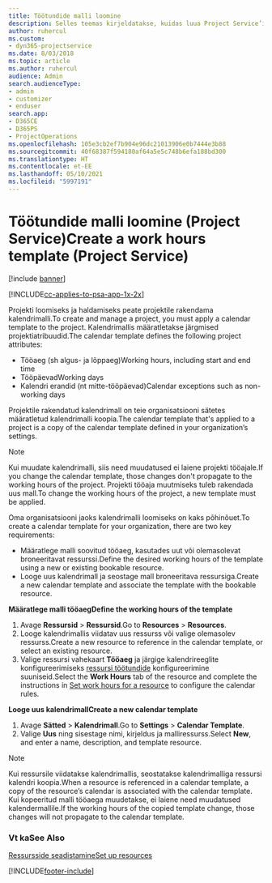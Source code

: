 ```yaml
---
title: Töötundide malli loomine
description: Selles teemas kirjeldatakse, kuidas luua Project Service’is tööaja malli.
author: ruhercul
ms.custom:
- dyn365-projectservice
ms.date: 8/03/2018
ms.topic: article
ms.author: ruhercul
audience: Admin
search.audienceType:
- admin
- customizer
- enduser
search.app:
- D365CE
- D365PS
- ProjectOperations
ms.openlocfilehash: 105e3cb2ef7b904e96dc21013906e0b7444e3b88
ms.sourcegitcommit: 40f68387f594180af64a5e5c748b6efa188bd300
ms.translationtype: HT
ms.contentlocale: et-EE
ms.lasthandoff: 05/10/2021
ms.locfileid: "5997191"
---
```

# <a name="create-a-work-hours-template-project-service"></a><span data-ttu-id="533f2-103">Töötundide malli loomine (Project Service)</span><span class="sxs-lookup"><span data-stu-id="533f2-103">Create a work hours template (Project Service)</span></span>

[!include [banner](../includes/psa-now-project-operations.md)]

[!INCLUDE[cc-applies-to-psa-app-1x-2x](../includes/cc-applies-to-psa-app-3x.md)]

<span data-ttu-id="533f2-104">Projekti loomiseks ja haldamiseks peate projektile rakendama kalendrimalli.</span><span class="sxs-lookup"><span data-stu-id="533f2-104">To create and manage a project, you must apply a calendar template to the project.</span></span> <span data-ttu-id="533f2-105">Kalendrimallis määratletakse järgmised projektiatribuudid.</span><span class="sxs-lookup"><span data-stu-id="533f2-105">The calendar template defines the following project attributes:</span></span>

- <span data-ttu-id="533f2-106">Tööaeg (sh algus- ja lõppaeg)</span><span class="sxs-lookup"><span data-stu-id="533f2-106">Working hours, including start and end time</span></span>
- <span data-ttu-id="533f2-107">Tööpäevad</span><span class="sxs-lookup"><span data-stu-id="533f2-107">Working days</span></span>
- <span data-ttu-id="533f2-108">Kalendri erandid (nt mitte-tööpäevad)</span><span class="sxs-lookup"><span data-stu-id="533f2-108">Calendar exceptions such as non-working days</span></span>

<span data-ttu-id="533f2-109">Projektile rakendatud kalendrimall on teie organisatsiooni sätetes määratletud kalendrimalli koopia.</span><span class="sxs-lookup"><span data-stu-id="533f2-109">The calendar template that's applied to a project is a copy of the calendar template defined in your organization’s settings.</span></span>

> [!NOTE]
> <span data-ttu-id="533f2-110">Kui muudate kalendrimalli, siis need muudatused ei laiene projekti tööajale.</span><span class="sxs-lookup"><span data-stu-id="533f2-110">If you change the calendar template, those changes don't propagate to the working hours of the project.</span></span> <span data-ttu-id="533f2-111">Projekti tööaja muutmiseks tuleb rakendada uus mall.</span><span class="sxs-lookup"><span data-stu-id="533f2-111">To change the working hours of the project, a new template must be applied.</span></span>

<span data-ttu-id="533f2-112">Oma organisatsiooni jaoks kalendrimalli loomiseks on kaks põhinõuet.</span><span class="sxs-lookup"><span data-stu-id="533f2-112">To create a calendar template for your organization, there are two key requirements:</span></span>

- <span data-ttu-id="533f2-113">Määratlege malli soovitud tööaeg, kasutades uut või olemasolevat broneeritavat ressurssi.</span><span class="sxs-lookup"><span data-stu-id="533f2-113">Define the desired working hours of the template using a new or existing bookable resource.</span></span>
- <span data-ttu-id="533f2-114">Looge uus kalendrimall ja seostage mall broneeritava ressursiga.</span><span class="sxs-lookup"><span data-stu-id="533f2-114">Create a new calendar template and associate the template with the bookable resource.</span></span>

<span data-ttu-id="533f2-115">**Määratlege malli tööaeg**</span><span class="sxs-lookup"><span data-stu-id="533f2-115">**Define the working hours of the template**</span></span>

1. <span data-ttu-id="533f2-116">Avage **Ressursid** \> **Ressursid**.</span><span class="sxs-lookup"><span data-stu-id="533f2-116">Go to **Resources** \> **Resources**.</span></span>
2. <span data-ttu-id="533f2-117">Looge kalendrimallis viidatav uus ressurss või valige olemasolev ressurss.</span><span class="sxs-lookup"><span data-stu-id="533f2-117">Create a new resource to reference in the calendar template, or select an existing resource.</span></span>
3. <span data-ttu-id="533f2-118">Valige ressursi vahekaart **Tööaeg** ja järgige kalendrireeglite konfigureerimiseks [ressursi töötundide](/dynamics365/field-service/set-work-hours-resource.md) konfigureerimine suuniseid.</span><span class="sxs-lookup"><span data-stu-id="533f2-118">Select the **Work Hours** tab of the resource and complete the instructions in [Set work hours for a resource](/dynamics365/field-service/set-work-hours-resource.md) to configure the calendar rules.</span></span>

<span data-ttu-id="533f2-119">**Looge uus kalendrimall**</span><span class="sxs-lookup"><span data-stu-id="533f2-119">**Create a new calendar template**</span></span>

1. <span data-ttu-id="533f2-120">Avage **Sätted** \> **Kalendrimall**.</span><span class="sxs-lookup"><span data-stu-id="533f2-120">Go to **Settings** \> **Calendar Template**.</span></span>
2. <span data-ttu-id="533f2-121">Valige **Uus** ning sisestage nimi, kirjeldus ja malliressurss.</span><span class="sxs-lookup"><span data-stu-id="533f2-121">Select **New**, and enter a name, description, and template resource.</span></span>


> [!NOTE]
> <span data-ttu-id="533f2-122">Kui ressursile viidatakse kalendrimallis, seostatakse kalendrimalliga ressursi kalendri koopia.</span><span class="sxs-lookup"><span data-stu-id="533f2-122">When a resource is referenced in a calendar template, a copy of the resource’s calendar is associated with the calendar template.</span></span> <span data-ttu-id="533f2-123">Kui kopeeritud malli tööaega muudetakse, ei laiene need muudatused kalendermallile.</span><span class="sxs-lookup"><span data-stu-id="533f2-123">If the working hours of the copied template change, those changes will not propagate to the calendar template.</span></span>


### <a name="see-also"></a><span data-ttu-id="533f2-124">Vt ka</span><span class="sxs-lookup"><span data-stu-id="533f2-124">See Also</span></span>  
 [<span data-ttu-id="533f2-125">Ressursside seadistamine</span><span class="sxs-lookup"><span data-stu-id="533f2-125">Set up resources</span></span>](../psa/set-up-resources.md)


[!INCLUDE[footer-include](../includes/footer-banner.md)]
